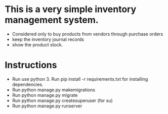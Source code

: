 # This is a very simple inventory management system.
* Considered only to buy products from vendors through purchase orders
* keep the inventory journal records
* show the product stock.

# Instructions
* Run use python 3. Run pip install -r requirements.txt for installing dependencies.
* Run python manage.py makemigrations
* Run python manage.py migrate
* Run python manage.py createsuperuser (for su)
* Run python manage.py runserver
